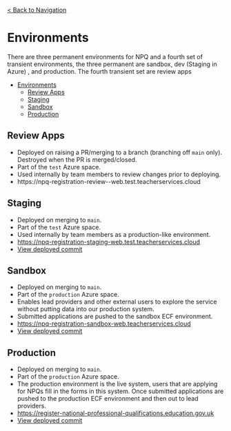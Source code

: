 [< Back to Navigation](../README.md)

# Environments

There are three permanent environments for NPQ and a fourth set of transient environments, the three permanent are sandbox, dev (Staging in Azure) , and production. The fourth transient set are review apps

- [Environments](#environments)
  - [Review Apps](#review-apps)
  - [Staging](#staging)
  - [Sandbox](#sandbox)
  - [Production](#production)

## Review Apps

- Deployed on raising a PR/merging to a branch (branching off `main` only). Destroyed when the PR is merged/closed.
- Part of the `test` Azure space.
- Used internally by team members to review changes prior to deploying.
- https://npq-registration-review-<PR-NUMBER>-web.test.teacherservices.cloud

## Staging

- Deployed on merging to `main`.
- Part of the `test` Azure space.
- Used internally by team members as a production-like environment.
- https://npq-registration-staging-web.test.teacherservices.cloud
- [View deployed commit](https://npq-registration-staging-web.test.teacherservices.cloud/healthcheck.json)

## Sandbox

- Deployed on merging to `main`.
- Part of the `production` Azure space.
- Enables lead providers and other external users to explore the service without putting data into our production system.
- Submitted applications are pushed to the sandbox ECF environment.
- https://npq-registration-sandbox-web.teacherservices.cloud
- [View deployed commit](https://npq-registration-sandbox-web.teacherservices.cloud/healthcheck.json)

## Production

- Deployed on merging to `main`.
- Part of the `production` Azure space.
- The production environment is the live system, users that are applying for NPQs fill in the forms in this system. Once submitted applications are pushed to the production ECF environment and then out to lead providers.
- https://register-national-professional-qualifications.education.gov.uk
- [View deployed commit](https://register-national-professional-qualifications.education.gov.uk/healthcheck.json)
